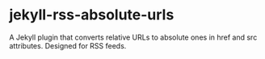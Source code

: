 jekyll-rss-absolute-urls
========================

A Jekyll plugin that converts relative URLs to absolute ones in href and src attributes.  Designed for RSS feeds.